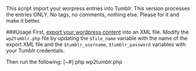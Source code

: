 This script import your worpress entries into Tumblr. This version processes the entries ONLY. No tags, no comments, nothing else. Please for it and make it better.

###Usage
First, [export your wordpress content](http://en.support.wordpress.com/export/) into an XML file. Modify the ` wp2tumblr.php ` file by updating the ` $file_name ` variable with the name of the export XML file and the ` $tumblr_username `, ` $tumblr_password ` variables with your Tumblr credentials.

Then run the following:
    [~#] php wp2tumblr.php
